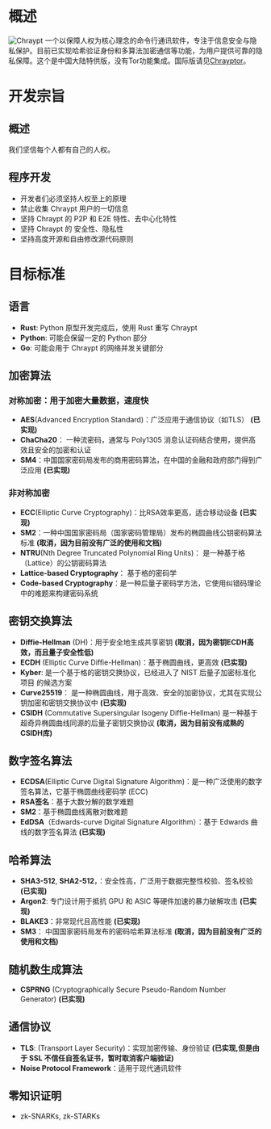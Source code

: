 # 概述
![Chraypt](https://github.com/user-attachments/assets/da9b0294-479e-4814-a377-a934ef4ee8b6)
一个以保障人权为核心理念的命令行通讯软件，专注于信息安全与隐私保护。目前已实现哈希验证身份和多算法加密通信等功能，为用户提供可靠的隐私保障。这个是中国大陆特供版，没有Tor功能集成。国际版请见[Chrayptor](https://github.com/nitsc/chrayptor)。

# 开发宗旨
## 概述
我们坚信每个人都有自己的人权。

## 程序开发
- 开发者们必须坚持人权至上的原理
- 禁止收集 Chraypt 用户的一切信息
- 坚持 Chraypt 的 P2P 和 E2E 特性、去中心化特性
- 坚持 Chraypt 的 安全性、隐私性
- 坚持高度开源和自由修改源代码原则
  

# 目标标准
## 语言
- **Rust**: Python 原型开发完成后，使用 Rust 重写 Chraypt
- **Python**: 可能会保留一定的 Python 部分
- **Go**: 可能会用于 Chraypt 的网络并发关键部分

## 加密算法
### 对称加密：用于加密大量数据，速度快
- **AES**(Advanced Encryption Standard)：广泛应用于通信协议（如TLS） **(已实现)**
- **ChaCha20**： 一种流密码，通常与 Poly1305 消息认证码结合使用，提供高效且安全的加密和认证
- **SM4**：中国国家密码局发布的商用密码算法，在中国的金融和政府部门得到广泛应用 **(已实现)**

### 非对称加密
- **ECC**(Elliptic Curve Cryptography)：比RSA效率更高，适合移动设备 **(已实现)**
- **SM2**：一种中国国家密码局（国家密码管理局）发布的椭圆曲线公钥密码算法标准 **(取消，因为目前没有广泛的使用和文档)**
- **NTRU**(Nth Degree Truncated Polynomial Ring Units)： 是一种基于格（Lattice）的公钥密码算法
- **Lattice-based Cryptography**： 基于格的密码学
- **Code-based Cryptography**：是一种后量子密码学方法，它使用纠错码理论中的难题来构建密码系统

## 密钥交换算法
- **Diffie-Hellman** (DH)：用于安全地生成共享密钥 **(取消，因为密钥ECDH高效，而且量子安全性低)**
- **ECDH** (Elliptic Curve Diffie-Hellman)：基于椭圆曲线，更高效 **(已实现)**
- **Kyber**: 是一个基于格的密钥交换协议，已经进入了 NIST 后量子加密标准化项目 的候选方案
- **Curve25519**： 是一种椭圆曲线，用于高效、安全的加密协议，尤其在实现公钥加密和密钥交换协议中 **(已实现)**
- **CSIDH** (Commutative Supersingular Isogeny Diffie-Hellman) 是一种基于超奇异椭圆曲线同源的后量子密钥交换协议 **(取消，因为目前没有成熟的CSIDH库)**

## 数字签名算法
- **ECDSA**(Elliptic Curve Digital Signature Algorithm)：是一种广泛使用的数字签名算法，它基于椭圆曲线密码学 (ECC)
- **RSA签名**：基于大数分解的数学难题
- **SM2**：基于椭圆曲线离散对数难题
- **EdDSA**（Edwards-curve Digital Signature Algorithm）：基于 Edwards 曲线的数字签名算法 **(已实现)**

## 哈希算法
- **SHA3-512**, **SHA2-512**，：安全性高，广泛用于数据完整性校验、签名校验 **(已实现)**
- **Argon2**: 专门设计用于抵抗 GPU 和 ASIC 等硬件加速的暴力破解攻击 **(已实现)**
- **BLAKE3**：非常现代且高性能 **(已实现)**
- **SM3**： 中国国家密码局发布的密码哈希算法标准 **(取消，因为目前没有广泛的使用和文档)**

## 随机数生成算法
- **CSPRNG** (Cryptographically Secure Pseudo-Random Number Generator) **(已实现)**

## 通信协议
- **TLS**: (Transport Layer Security)：实现加密传输、身份验证 **(已实现,但是由于 SSL 不信任自签名证书，暂时取消客户端验证)**
- **Noise Protocol Framework**：适用于现代通讯软件

## 零知识证明
- zk-SNARKs, zk-STARKs
